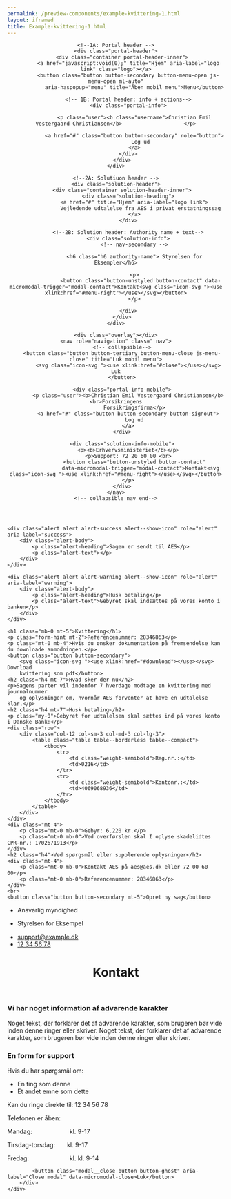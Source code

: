 ```yaml
--- 
permalink: /preview-components/example-kvittering-1.html
layout: iframed 
title: Example-kvittering-1.html
---
```

<header class="header" role="banner">

    <!--1A: Portal header -->
    <div class="portal-header">
        <div class="container portal-header-inner">
            <a href="javascript:void(0);" title="Hjem" aria-label="logo link" class="logo"></a>
            <button class="button button-secondary button-menu-open js-menu-open ml-auto"
                aria-haspopup="menu" title="Åben mobil menu">Menu</button>

            <!-- 1B: Portal header: info + actions-->
            <div class="portal-info">

                <p class="user"><b class="username">Christian Emil Vestergaard Christiansen</b>                    </p>

                <a href="#" class="button button-secondary" role="button">
                    Log ud
                </a>
            </div>
        </div>
    </div>

    <!--2A: Solutiuon header -->
    <div class="solution-header">
        <div class="container solution-header-inner">
            <div class="solution-heading">
                <a href="#" title="Hjem" aria-label="logo link">
                    Vejledende udtalelse fra AES i privat erstatningssag
                </a>
            </div>

            <!--2B: Solution header: Authority name + text-->
            <div class="solution-info">
                <!-- nav-secondary -->

                <h6 class="h6 authority-name"> Styrelsen for Eksempler</h6>

                <p>
                    <button class="button-unstyled button-contact" data-micromodal-trigger="modal-contact">Kontakt<svg class="icon-svg "><use xlink:href="#menu-right"></use></svg></button>
                </p>

            </div>
        </div>
    </div>

    <div class="overlay"></div>
    <nav role="navigation" class=" nav">
        <!-- collapsible-->
        <button class="button button-tertiary button-menu-close js-menu-close" title="Luk mobil menu">
            <svg class="icon-svg "><use xlink:href="#close"></use></svg> Luk
        </button>

        <div class="portal-info-mobile">
            <p class="user"><b>Christian Emil Vestergaard Christiansen</b><br>Forsikringens
                Forsikringsfirma</p>
            <a href="#" class="button button-secondary button-signout">
                Log ud
            </a>
        </div>

        <div class="solution-info-mobile">
            <p><b>Erhvervsministeriet</b></p>
            <p>Support: 72 20 60 00 <br>
                <button class="button-unstyled button-contact"
                    data-micromodal-trigger="modal-contact">Kontakt<svg class="icon-svg "><use xlink:href="#menu-right"></use></svg></button>
            </p>
        </div>
    </nav>
    <!-- collapsible nav end-->
</header>

<main class="container page-container">

    <div class="alert alert alert-success alert--show-icon" role="alert" aria-label="success">
        <div class="alert-body">
            <p class="alert-heading">Sagen er sendt til AES</p>
            <p class="alert-text"></p>
        </div>
    </div>

    <div class="alert alert alert-warning alert--show-icon" role="alert" aria-label="warning">
        <div class="alert-body">
            <p class="alert-heading">Husk betaling</p>
            <p class="alert-text">Gebyret skal indsættes på vores konto i banken</p>
        </div>
    </div>

    <h1 class="mb-0 mt-5">Kvittering</h1>
    <p class="form-hint mt-2">Referencenummer: 28346863</p>
    <p class="mt-0 mb-4">Hvis du ønsker dokumentation på fremsendelse kan du downloade anmodningen.</p>
    <button class="button button-secondary">
        <svg class="icon-svg "><use xlink:href="#download"></use></svg> Download
        kvittering som pdf</button>
    <h2 class="h4 mt-7">Hvad sker der nu</h2>
    <p>Sagens parter vil indenfor 7 hverdage modtage en kvittering med journalnummer
        og oplysninger om, hvornår AES forventer at have en udtalelse klar.</p>
    <h2 class="h4 mt-7">Husk betaling</h2>
    <p class="my-0">Gebyret for udtalelsen skal sættes ind på vores konto i Danske Bank:</p>
    <div class="row">
        <div class="col-12 col-sm-3 col-md-3 col-lg-3">
            <table class="table table--borderless table--compact">
                <tbody>
                    <tr>
                        <td class="weight-semibold">Reg.nr.:</td>
                        <td>0216</td>
                    </tr>
                    <tr>
                        <td class="weight-semibold">Kontonr.:</td>
                        <td>4069068936</td>
                    </tr>
                </tbody>
            </table>
        </div>
    </div>
    <div class="mt-4">
        <p class="mt-0 mb-0">Gebyr: 6.220 kr.</p>
        <p class="mt-0 mb-0">Ved overførslen skal I oplyse skadelidtes CPR-nr.: 1702671913</p>
    </div>
    <h2 class="h4">Ved spørgsmål eller supplerende oplysninger</h2>
    <div class="mt-4">
        <p class="mt-0 mb-0">Kontakt AES på aes@aes.dk eller 72 00 60 00</p>
        <p class="mt-0 mb-0">Referencenummer: 28346863</p>
    </div>
    <br>
    <button class="button button-secondary mt-5">Opret ny sag</button>
</main>

<footer>
    <div class="footer">
        <div class="container">
            <div class="row">
                <div class="col-12 col-sm-12 col-md-6 footer-col">
                    <div class=" align-text-left ">
                        <ul class="unstyled-list">
                            <li>
                                <span class="h6 weight-semibold">Ansvarlig myndighed</span>
                            </li>
                            <li>
                                <p>Styrelsen for Eksempel</p>
                            </li>
                        </ul>
                    </div>
                </div>
                <div class="col-12 col-sm-12 col-md-6 footer-col">
                    <div class=" align-text-right  ">
                        <ul class="unstyled-list">
                            <li>
                                <a class="function-link" href="mailto:support@example.dk">support@example.dk</a>
                            </li>
                            <li>
                                <a class="function-link" href="tel:12 34 56 78">12 34 56 78</a>
                            </li>
                        </ul>
                    </div>
                </div>
            </div>
        </div>
    </div>
</footer>

<div class="modal" id="modal-contact" aria-hidden="true">
    <div class="modal__overlay bg-modal" tabindex="-1" data-micromodal-close>
        <div class="modal__container" role="dialog" aria-modal="true" aria-labelledby="modal-contact-1">
            <header class="modal__header">
                <h1 class="modal__title h2" id="modal-contact-1">
                    Kontakt
                </h1>
            </header>
            <main class="modal__content">
                <div class="alert alert-warning" role="alert" aria-label="Beskedbox der viser en advarsel">
                    <div class="alert-body">
                        <h3 class="alert-heading">Vi har noget information af advarende karakter</h3>
                        <p class="alert-text">Noget tekst, der forklarer det af advarende karakter,
                            som brugeren bør vide inden denne ringer eller skriver.
                            Noget tekst, der forklarer det af advarende karakter,
                            som brugeren bør vide inden denne ringer eller skriver.</p>
                    </div>
                </div>
                <h3>En form for support</h3>
                <p>Hvis du har spørgsmål om:</p>
                <ul>
                    <li>En ting som denne</li>
                    <li>Et andet emne som dette</li>
                </ul>
                <p>Kan du ringe direkte til: 12 34 56 78</p>
                <p>Telefonen er åben:</p>
                <p class="m-0">Mandag:&nbsp&nbsp&nbsp&nbsp&nbsp&nbsp&nbsp&nbsp&nbsp&nbsp&nbsp&nbsp&nbsp&nbsp&nbsp&nbsp&nbsp&nbsp&nbsp&nbsp&nbsp
                    kl. 9-17</p>
                <p class="m-0">Tirsdag-torsdag:&nbsp&nbsp&nbsp&nbsp&nbsp&nbsp kl. 9-17</p>
                <p class="m-0">Fredag:&nbsp&nbsp&nbsp&nbsp&nbsp&nbsp&nbsp&nbsp&nbsp&nbsp&nbsp&nbsp&nbsp&nbsp&nbsp&nbsp&nbsp&nbsp&nbsp&nbsp&nbsp&nbsp&nbsp
                    kl. kl. 9-14</p>
            </main>

            <button class="modal__close button button-ghost" aria-label="Close modal" data-micromodal-close>Luk</button>
        </div>
    </div>
</div>